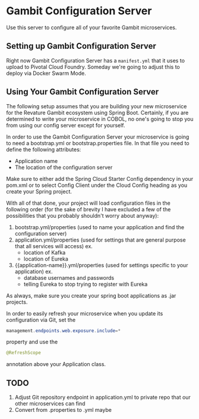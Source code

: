 # Gambit Configuration Server

Use this server to configure all of your favorite Gambit microservices.

## Setting up Gambit Configuration Server

Right now Gambit Configuration Server has a `manifest.yml` that it uses to
upload to Pivotal Cloud Foundry. Someday we're going to adjust this to deploy
via Docker Swarm Mode.

## Using Your Gambit Configuration Server

The following setup assumes that you are building your new microservice for
the Revature Gambit ecosystem using Spring Boot. Certainly, if you are
determined to write your microservice in COBOL, no one's going to stop you
from using our config server except for yourself.

In order to use the Gambit Configuration Server your microservice is going to
need a bootstrap.yml or bootstrap.properties file. In that file you need to
define the following attributes:

* Application name
* The location of the configuration server

Make sure to either add the Spring Cloud Starter Config dependency in your
pom.xml or to select Config Client under the Cloud Config heading as you create
your Spring project.

With all of that done, your project will load configuration files in the
following order (for the sake of brevity I have excluded a few of the
possibilities that you probably shouldn't worry about anyway):

1. bootstrap.yml/properties (used to name your application and find the
configuration server)
2. application.yml/properties (used for settings that are general purpose that
all services will access) ex.
    * location of Kafka
    * location of Eureka
3. {{application-name}}.yml/properties (used for settings specific to your
application) ex.
    * database usernames and passwords
    * telling Eureka to stop trying to register with Eureka

As always, make sure you create your spring boot applications as .jar projects.

In order to easily refresh your microservice when you update its configuration
via Git, set the

```Java
management.endpoints.web.exposure.include=*
```

property and use the

```Java
@RefreshScope
```

annotation above your Application class.

## TODO

1. Adjust Git repository endpoint in application.yml to private repo that our
other microservices can find
2. Convert from .properties to .yml maybe
